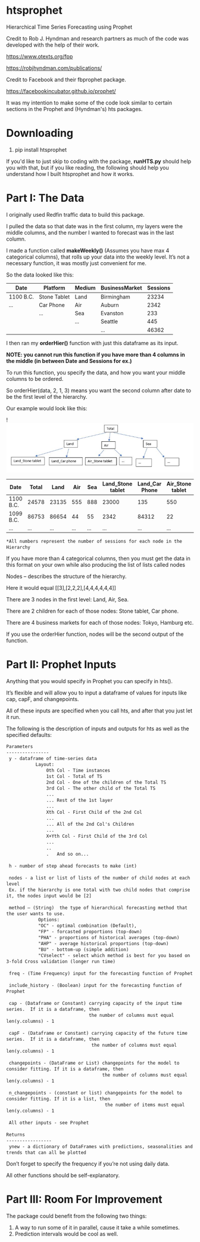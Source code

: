 # htsprophet
Hierarchical Time Series Forecasting using Prophet

Credit to Rob J. Hyndman and research partners as much of the code was developed with the help of their work.

https://www.otexts.org/fpp

https://robjhyndman.com/publications/

Credit to Facebook and their fbprophet package.

https://facebookincubator.github.io/prophet/

It was my intention to make some of the code look similar to certain sections in the Prophet and (Hyndman's) hts packages.

# Downloading

1. pip install htsprophet

If you'd like to just skip to coding with the package, **runHTS.py** should help you with that, but if you like reading, the following should help you understand how I built htsprophet and how it works.

# Part I: The Data

I originally used Redfin traffic data to build this package.

I pulled the data so that date was in the first column, my layers were the middle columns, and the number I wanted to forecast was in the last column.

I made a function called **makeWeekly()** (Assumes you have max 4 categorical columns), that rolls up your data into the weekly level.  It’s not a necessary function, it was mostly just convenient for me.

So the data looked like this:

|   Date   |   Platform   |   Medium   |   BusinessMarket   |   Sessions   |
|----------|--------------|------------|--------------------|--------------|
| 1100 B.C.| Stone Tablet |    Land    |     Birmingham     |	  23234    |
|   ...    |   Car Phone  |     Air    |       Auburn       |	  2342	   |
|          |      ...     |     Sea    |      Evanston      |	   233     |
|          |              |     ...    |       Seattle      |	   445     |
|          |              |            |	 ...	    |	  46362    |

I then ran my **orderHier()** function with just this dataframe as its input.  

**NOTE: you cannot run this function if you have more than 4 columns in the middle (in between Date and Sessions for ex.)**

To run this function, you specify the data, and how you want your middle columns to be ordered.  

So orderHier(data, 2, 1, 3) means you want the second column after date to be the first level of the hierarchy.

Our example would look like this:



!![Screenshot](exHierarchy.jpg)



|   Date   |   Total   |   Land   |   Air   |   Sea   |   Land_Stone tablet   |   Land_Car Phone   |   Air_Stone tablet   |
|----------|-----------|----------|---------|---------|-----------------------|--------------------|----------------------|
| 1100 B.C.|   24578   |   23135  |  555    |  888    |		23000	      |		135        |		550	  |
| 1099 B.C.|   86753   |   86654  |  44     |	55    |		2342	      |	       84312       |		22	  |
|    ...   |    ...    |   ...    |   ...   |  ...    |		... 	      |         ...        |		...	  |

	*All numbers represent the number of sessions for each node in the Hierarchy


If you have more than 4 categorical columns, then you must get the data in this format on your own while also producing the list of lists called nodes


Nodes – describes the structure of the hierarchy.

Here it would equal [[3],[2,2,2],[4,4,4,4,4,4]]

There are 3 nodes in the first level: Land, Air, Sea.

There are 2 children for each of those nodes: Stone tablet, Car phone.

There are 4 business markets for each of those nodes: Tokyo, Hamburg etc.

If you use the orderHier function, nodes will be the second output of the function.

# Part II: Prophet Inputs

Anything that you would specify in Prophet you can specify in hts(). 

It’s flexible and will allow you to input a dataframe of values for inputs like cap, capF, and changepoints.

All of these inputs are specified when you call hts, and after that you just let it run.

The following is the description of inputs and outputs for hts as well as the specified defaults:

    Parameters
    ----------------
     y - dataframe of time-series data
               Layout:
                   0th Col - Time instances
                   1st Col - Total of TS
                   2nd Col - One of the children of the Total TS
                   3rd Col - The other child of the Total TS
                   ...
                   ... Rest of the 1st layer
                   ...
                   Xth Col - First Child of the 2nd Col
                   ...
                   ... All of the 2nd Col's Children
                   ...
                   X+Yth Col - First Child of the 3rd Col
                   ...
                   ..
                   .   And so on...
    
     h - number of step ahead forecasts to make (int)
    
     nodes - a list or list of lists of the number of child nodes at each level
     Ex. if the hierarchy is one total with two child nodes that comprise it, the nodes input would be [2]
     
     method – (String)  the type of hierarchical forecasting method that the user wants to use. 
                Options:
                "OC" - optimal combination (Default), 
                "FP" - forcasted proportions (top-down)
                "PHA" - proportions of historical averages (top-down)
                "AHP" - average historical proportions (top-down)
                "BU" - bottom-up (simple addition)
                "CVselect" - select which method is best for you based on 3-fold Cross validation (longer run time)
     
     freq - (Time Frequency) input for the forecasting function of Prophet 
     
     include_history - (Boolean) input for the forecasting function of Prophet
                
     cap - (Dataframe or Constant) carrying capacity of the input time series.  If it is a dataframe, then
                                   the number of columns must equal len(y.columns) - 1
                                   
     capF - (Dataframe or Constant) carrying capacity of the future time series.  If it is a dataframe, then
                                    the number of columns must equal len(y.columns) - 1
     
     changepoints - (DataFrame or List) changepoints for the model to consider fitting. If it is a dataframe, then
                                        the number of columns must equal len(y.columns) - 1
     
     n_changepoints - (constant or list) changepoints for the model to consider fitting. If it is a list, then
                                         the number of items must equal len(y.columns) - 1
                                         
     All other inputs - see Prophet
     
    Returns
    -----------------
     ynew - a dictionary of DataFrames with predictions, seasonalities and trends that can all be plotted
     

Don’t forget to specify the frequency if you’re not using daily data.

All other functions should be self-explanatory.

# Part III: Room For Improvement

The package could benefit from the following two things:
1. A way to run some of it in parallel, cause it take a while sometimes.
2. Prediction intervals would be cool as well.
